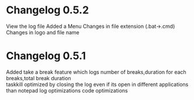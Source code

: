 # Changelog 0.5.2
View the log file
Added a Menu 
Changes in file extension (.bat->.cmd)
Changes in logo and file name


# Changelog 0.5.1

Added take a break feature	which logs number of breaks,duration for each breaks,total break duration	
taskkill optimized by closing the log even if its open in different applications than notepad
log optimizations
code optimizations
